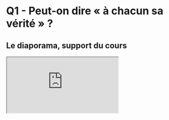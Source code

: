 # Q1 - Peut-on dire « à chacun sa vérité » ?

## Le diaporama, support du cours

<iframe src="https://eyssette.github.io/marp-slides/slides/2021-2022/s5-ch10-q1.html"></iframe>

